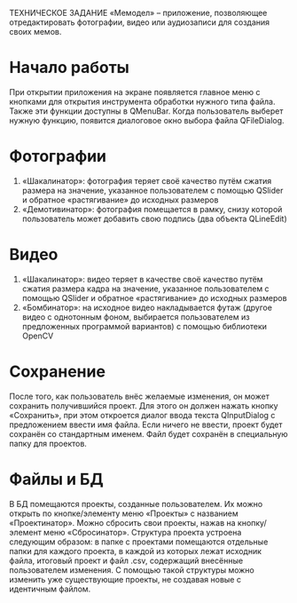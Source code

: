 ТЕХНИЧЕСКОЕ ЗАДАНИЕ
«Мемодел» – приложение, позволяющее отредактировать фотографии, видео или аудиозаписи для создания своих мемов.
# Начало работы
При открытии приложения на экране появляется главное меню с кнопками для открытия инструмента обработки нужного типа файла.  Также эти функции доступны в QMenuBar.
Когда пользователь выберет нужную функцию, появится диалоговое окно выбора файла QFileDialog.
# Фотографии
1.	«Шакалинатор»: фотография теряет своё качество путём сжатия размера на значение, указанное пользователем с помощью QSlider и обратное «растягивание» до исходных размеров
2.	«Демотивинатор»: фотография помещается в рамку, снизу которой пользователь может добавить свою подпись (два объекта QLineEdit)
# Видео
1.	«Шакалинатор»: видео теряет в качестве своё качество путём сжатия размера кадра на значение, указанное пользователем с помощью QSlider и обратное «растягивание» до исходных размеров
2.	«Бомбинатор»: на исходное видео накладывается футаж (другое видео с однотонным фоном, выбирается пользователем из предложенных программой вариантов) с помощью библиотеки OpenCV
# Сохранение
После того, как пользователь внёс желаемые изменения, он может сохранить получившийся проект. Для этого он должен нажать кнопку «Сохранить», при этом откроется диалог ввода текста QInputDialog с предложением ввести имя файла. Если ничего не ввести, проект будет сохранён со стандартным именем. Файл будет сохранён в специальную папку для проектов.
# Файлы и БД
В БД помещаются проекты, созданные пользователем. Их можно открыть по кнопке/элементу меню «Проекты» с названием «Проектинатор». Можно сбросить свои проекты, нажав на кнопку/элемент меню «Сбросинатор».
Структура проекта устроена следующим образом: в папке с проектами помещаются отдельные папки для каждого проекта, в каждой из которых лежат исходник файла, итоговый проект и файл .csv, содержащий внесённые пользователем изменения. С помощью такой структуры можно изменить уже существующие проекты, не создавая новые с идентичным файлом.
